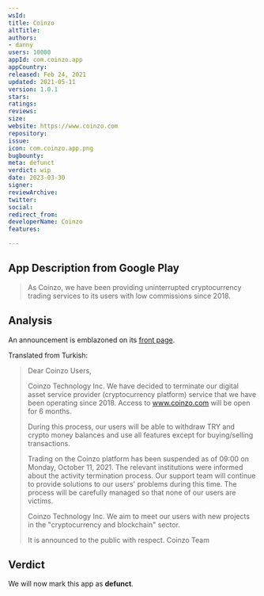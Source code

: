 ```yaml
---
wsId: 
title: Coinzo
altTitle: 
authors:
- danny
users: 10000
appId: com.coinzo.app
appCountry: 
released: Feb 24, 2021
updated: 2021-05-11
version: 1.0.1
stars: 
ratings: 
reviews: 
size: 
website: https://www.coinzo.com
repository: 
issue: 
icon: com.coinzo.app.png
bugbounty: 
meta: defunct
verdict: wip
date: 2023-03-30
signer: 
reviewArchive: 
twitter: 
social: 
redirect_from: 
developerName: Coinzo
features: 

---
```


## App Description from Google Play 

> As Coinzo, we have been providing uninterrupted cryptocurrency trading services to its users with low commissions since 2018.

## Analysis 

An announcement is emblazoned on its [front page](https://twitter.com/BitcoinWalletz/status/1641368754042068992).

Translated from Turkish: 

> Dear Coinzo Users,
>
> Coinzo Technology Inc. We have decided to terminate our digital asset service provider (cryptocurrency platform) service that we have been operating since 2018. Access to www.coinzo.com will be open for 6 months.
>
> During this process, our users will be able to withdraw TRY and crypto money balances and use all features except for buying/selling transactions.
>
> Trading on the Coinzo platform has been suspended as of 09:00 on Monday, October 11, 2021. The relevant institutions were informed about the activity termination process. Our support team will continue to provide solutions to our users' problems during this time. The process will be carefully managed so that none of our users are victims.
>
> Coinzo Technology Inc. We aim to meet our users with new projects in the "cryptocurrency and blockchain" sector.
>
> It is announced to the public with respect.
> Coinzo Team

## Verdict 

We will now mark this app as **defunct**.
